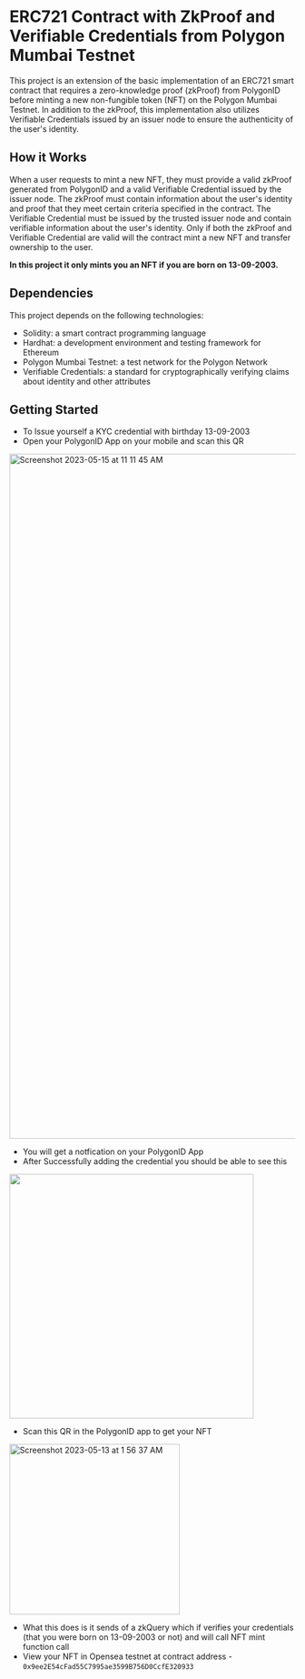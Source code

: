 # ERC721 Contract with ZkProof and Verifiable Credentials from Polygon Mumbai Testnet

This project is an extension of the basic implementation of an ERC721 smart contract that requires a zero-knowledge proof (zkProof) from PolygonID before minting a new non-fungible token (NFT) on the Polygon Mumbai Testnet. In addition to the zkProof, this implementation also utilizes Verifiable Credentials issued by an issuer node to ensure the authenticity of the user's identity.

## How it Works

When a user requests to mint a new NFT, they must provide a valid zkProof generated from PolygonID and a valid Verifiable Credential issued by the issuer node. The zkProof must contain information about the user's identity and proof that they meet certain criteria specified in the contract. The Verifiable Credential must be issued by the trusted issuer node and contain verifiable information about the user's identity. Only if both the zkProof and Verifiable Credential are valid will the contract mint a new NFT and transfer ownership to the user.

**In this project it only mints you an NFT if you are born on 13-09-2003.**

## Dependencies

This project depends on the following technologies:

- Solidity: a smart contract programming language
- Hardhat: a development environment and testing framework for Ethereum
- Polygon Mumbai Testnet: a test network for the Polygon Network
- Verifiable Credentials: a standard for cryptographically verifying claims about identity and other attributes

## Getting Started

- To Issue yourself a KYC credential with birthday 13-09-2003
- Open your PolygonID App on your mobile and scan this QR
<img width="1205" alt="Screenshot 2023-05-15 at 11 11 45 AM" src="https://github.com/chiranjeev13/The-Quest/assets/44394108/934bef0f-2055-416a-adeb-f89f457db87b">


- You will get a notfication on your PolygonID App
- After Successfully adding the credential you should be able to see this
<img width="430" alt="" src="https://github.com/chiranjeev13/The-Quest/assets/44394108/9aff7163-a9a2-468f-9f52-6e942c392048">

- Scan this QR in the PolygonID app to get your NFT
<img width="300" alt="Screenshot 2023-05-13 at 1 56 37 AM" src="https://github.com/chiranjeev13/The-Quest/assets/44394108/bb84176a-1f65-480f-9c46-66d98085a846">

- What this does is it sends of a zkQuery which if verifies your credentials (that you were born on 13-09-2003 or not) and  will call NFT mint function call 
- View your NFT in Opensea testnet at contract address - `0x9ee2E54cFad55C7995ae3599B756D0CcfE320933`
